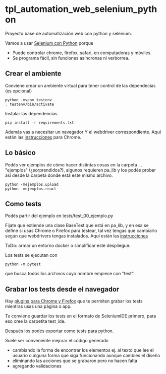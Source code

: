 # tpl_automation_web_selenium_python
Proyecto base de automatización web con python y selenium.

Vamos a usar [Selenium con Python](https://selenium-python.readthedocs.io/getting-started.html) porque

* Puede controlar chrome, firefox, safari, en computadoras y móviles.
* Se programa fácil, sin funciones asíncronas ni verborrea.

## Crear el ambiente

Conviene crear un ambiente virtual para tener control de las dependecias (es opcional)
~~~
python -mvenv testenv
. testenv/bin/activate
~~~

Instalar las dependencias
~~~
pip install -r requirements.txt
~~~

Además vas a necesitar un navegador Y el webdriver correspondiente. Aquí están las [instrucciones](https://chromedriver.chromium.org/getting-started) para Chrome.

## Lo básico

Podés ver ejemplos de cómo hacer distintas cosas en la carpeta ... "ejemplos" (¿sorprendidos?), algunos requieren pa_lib y los podés probar así desde la carpeta donde está este mismo archivo.

~~~
python -mejemplos.upload
python -mejemplos.react
~~~

## Como tests

Podés partir del ejemplo en tests/test_00_ejemplo.py

Fijate que extiende una clase BaseTest que está en pa_lib, y en esa se define si usas Chrome o Firefox para testear, tal vez tengas que cambiarlo según que webdrivers tengas instalados. Aquí están las [instrucciones](https://chromedriver.chromium.org/getting-started)

ToDo: armar un entorno docker o simplificar este despliegue.

Los tests se ejecutan con

~~~
python -m pytest
~~~

que busca todos los archivos cuyo nombre empiece con "test" 

## Grabar los tests desde el navegador

Hay [plugins para Chrome y Firefox](https://www.selenium.dev/selenium-ide/) que te permiten grabar los tests mientras usas una página o app. 

Te conviene guardar los tests en el formato de SeleniumIDE primero, para eso cree la carpetita test_ide.

Después los podés exportar como tests para python.

Suele ser conveniente mejorar el código generado

* cambiando la forma de encontrar los elementos ej. al texto que lee el usuario o alguna forma que siga funcionando aunque cambies el diseño
* eliminando las acciones que se grabaron pero no hacen falta
* agregando validaciones
